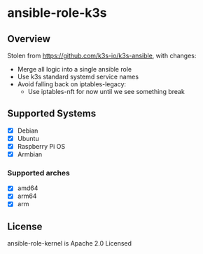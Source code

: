 # ansible-role-k3s

## Overview

Stolen from https://github.com/k3s-io/k3s-ansible, with changes:

- Merge all logic into a single ansible role
- Use k3s standard systemd service names
- Avoid falling back on iptables-legacy:
  - Use iptables-nft for now until we see something break

## Supported Systems

- [X] Debian
- [X] Ubuntu
- [X] Raspberry Pi OS
- [X] Armbian

### Supported arches

- [X] amd64
- [X] arm64
- [X] arm

## License

ansible-role-kernel is Apache 2.0 Licensed
